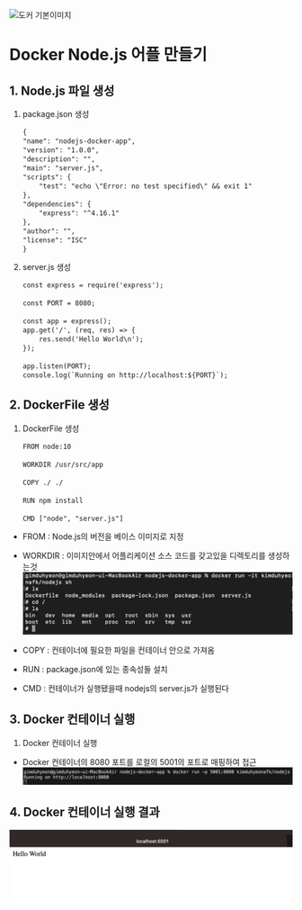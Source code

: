 ![도커 기본이미지](https://github.com/user-attachments/assets/90b27680-a3da-473c-bc18-62e8f993a28f)

# Docker Node.js 어플 만들기

## 1. Node.js 파일 생성

1. package.json 생성
    ```
    {
    "name": "nodejs-docker-app",
    "version": "1.0.0",
    "description": "",
    "main": "server.js",
    "scripts": {
        "test": "echo \"Error: no test specified\" && exit 1"
    },
    "dependencies": {
        "express": "^4.16.1"
    },
    "author": "",
    "license": "ISC"
    }
    ```
2. server.js 생성
    ```
    const express = require('express');

    const PORT = 8080;

    const app = express();
    app.get('/', (req, res) => {
        res.send('Hello World\n');
    });

    app.listen(PORT);
    console.log(`Running on http://localhost:${PORT}`);
    ```

## 2. DockerFile 생성
1. DockerFile 생성
    ```
    FROM node:10

    WORKDIR /usr/src/app

    COPY ./ ./

    RUN npm install

    CMD ["node", "server.js"]

    ```
- FROM : Node.js의 버전을 베이스 이미지로 지정
- WORKDIR : 이미지안에서 어플리케이션 소스 코드를 갖고있을 디렉토리를 생성하는것
    ![Alt text](<img/도커 파일 실행하기-1.png>)

- COPY : 컨테이너에 필요한 파일을 컨테이너 안으로 가져옴
- RUN : package.json에 있는 종속성들 설치
- CMD : 컨테이너가 실행됐을때 nodejs의 server.js가 실행된다


## 3. Docker 컨테이너 실행
1. Docker 컨테이너 실행
- Docker 컨테이너의 8080 포트를 로컬의 5001의 포트로 매핑하여 접근
![Alt text](<img/도커 파일 실행하기-2.png>)


## 4. Docker 컨테이너 실행 결과
![Alt text](<img/도커 파일 실행하기-3.png>)